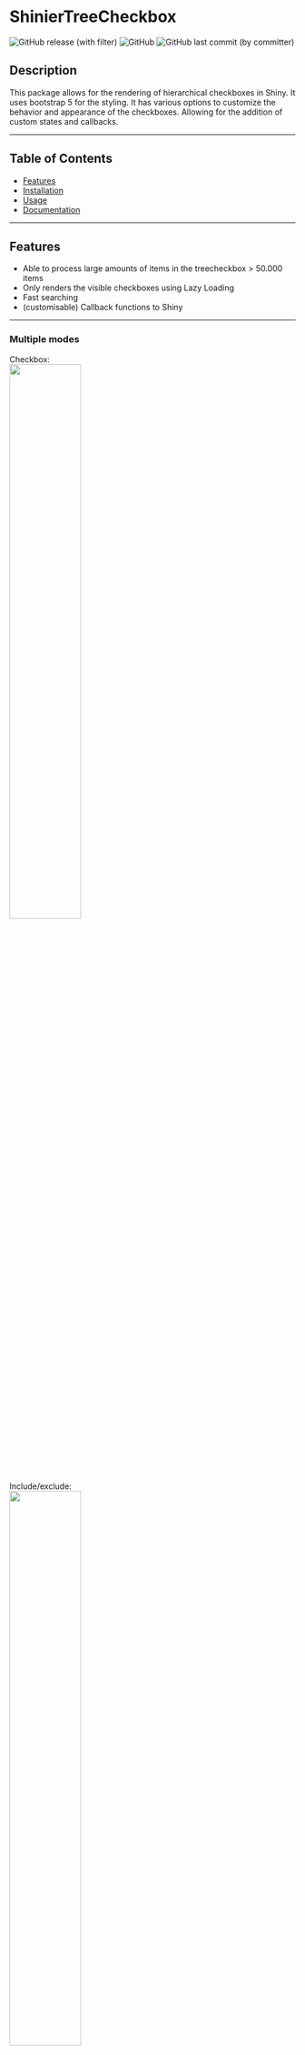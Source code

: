 # ShinierTreeCheckbox
![GitHub release (with filter)](https://img.shields.io/github/v/release/SanderJBouwman/shiniertreecheckbox?label=latest)
![GitHub](https://img.shields.io/github/license/sanderJBouwman/shiniertreecheckbox)
![GitHub last commit (by committer)](https://img.shields.io/github/last-commit/sanderJbouwman/shiniertreecheckbox)


## Description
This package allows for the rendering of hierarchical checkboxes in Shiny. It uses bootstrap 5 for the styling. 
It has various options to customize the behavior and appearance of the checkboxes. 
Allowing for the addition of custom states and callbacks. 
____
## Table of Contents

- [Features](#features)
- [Installation](#installation)
- [Usage](#usage)
- [Documentation](#documentation)
____

## Features
- Able to process large amounts of items in the treecheckbox > 50.000 items
- Only renders the visible checkboxes using Lazy Loading
- Fast searching
- (customisable) Callback functions to Shiny

____

### Multiple modes 
Checkbox:    
<img src="https://github.com/SanderJBouwman/shiniertreecheckbox/assets/45181109/6f0d3384-722b-44c7-8c56-c941ac9bef4b" width=50% height=50%>

Include/exclude:   
<img src="https://github.com/SanderJBouwman/shiniertreecheckbox/assets/45181109/829d455c-2b24-4f63-8ee1-81b9dfd0ab93" width=50% height=50%>

Remove checkboxes:  
Combine this with the clickableLabels [callback](#callbacks) to use the treecheckbox as a navigation tool.
<img src="https://github.com/SanderJBouwman/shiniertreecheckbox/assets/45181109/1e29dc3e-e2d9-485b-8938-2900564491b2" width=50% height=50%>

### Searching 
Searching is very fast. A ShinierTreeCheckbox with 27.000 items takes less than 8ms to search. 
<img src="https://github.com/SanderJBouwman/shiniertreecheckbox/assets/45181109/322af518-072f-4a00-9c7f-c271373bea0c" width=50% height=50%>

____

## Installation
Provide instructions on how to install and use your R Shiny widget. Include code snippets if necessary. For example:

```R
# Install the development version from GitHub:
# install.packages("devtools")
devtools::install_github("SanderJBouwman/shiniertreecheckbox")
```
____

### Requirements
This package needs the Bootstrap library. You can load this using [bslib](https://CRAN.R-project.org/package=bslib) or load it using a CDN.   
## Usage
```R
# Load the package
library(shiniertreecheckbox)

# Add the widget to the UI
# Basic example
shinyApp(
    ui <- fluidPage(
      shiniertreecheckbox("mytestID", 
                              data = '[{"label":"eukaryotes","children":[{"label":"vertebrates","children":[{"label":"mammals","children":[{"label":"primates","children":[{"label":"humans","children":[]},{"label":"apes","children":[{"label":"chimpanzees","children":[]},{"label":"gorillas","children":[]},{"label":"orangutans","children":[]}]}]},{"label":"cats","children":[{"label":"lions","children":[]},{"label":"tigers","children":[]}]}]},{"label":"birds","children":[{"label":"owls","children":[]},{"label":"eagles","children":[{"label":"bald eagle","children":[]},{"label":"common eagle","children":[]}]}]}]},{"label":"invertebrates","children":[{"label":"insects","children":[{"label":"bees","children":[]},{"label":"ants","children":[]}]},{"label":"mollusks","children":[{"label":"snails","children":[]},{"label":"octopuses","children":[]}]}]}]},{"label":"prokaryotes","children":[]},{"label":"archaea","children":[]}]',
    ),
    server <- function(input, output) {
    # Server code goes here
    }
)
```

____


## Documentation
### Data Parameter
The data parameter is a JSON string that contains the data to be displayed in the tree. There is only one way this should be applied.
The first data structure is an array which contains one or more objects. Each object represents a node in the tree. Each object must contain the following properties:

| Property                   | Description                                                                                   |
|----------------------------|-----------------------------------------------------------------------------------------------|
| `label`                    | The label to display for the node.                                                            |
| `children`                 | An array of child nodes. Not required, but needed to create hierarchical relationships.

> Note: You can supply a unique string value for the `nodeId` property to make every item unique. If you don't supply a `nodeId` propery, Shinier Treecheckbox will generate one for you. You can also set a different property to be used as the unique ID by setting the options.nodeIdProperty option. So for example if you have a json consisting of the property `value` that is unique, you can set the nodeIdProperty to `value`
> ```R
> options = list(nodeIdProperty = 'value')
> # Now the Shinier Treecheckbox will use the `value` property as the unique ID. 
> ```

#### Examples
<details>
  <summary>Simplest form</summary>
This is the simplest form of creating a shiniertreecheckbox, as only labels are provided.
    
```r
shiniertreecheckbox("mytestID",
                  data = '[{"label":"Panthera leo"},{"label":"Canis lupus"},{"label":"Felis catus"},{"label":"Equus ferus caballus"},{"label":"Puma concolor"}]'
)
```

Results in:   
<img src="https://github.com/SanderJBouwman/shiniertreecheckbox/assets/45181109/7eebe177-093e-4959-8196-f66b25af3939" width=50% height=50%>
</details>

<details>
  <summary>Hierarchy</summary>
A simple hierarchical data structure.
    
```R
shiniertreecheckbox("mytestID",
                     data = '[{"label":"eukaryotes","children":[{"label":"vertebrates","children":[{"label":"mammals","children":[{"label":"primates","children":[{"label":"humans","children":[]},{"label":"apes","children":[{"label":"chimpanzees","children":[]},{"label":"gorillas","children":[]},{"label":"orangutans","children":[]}]}]},{"label":"cats","children":[{"label":"lions","children":[]},{"label":"tigers","children":[]}]}]},{"label":"birds","children":[{"label":"owls","children":[]},{"label":"eagles","children":[{"label":"bald eagle","children":[]},{"label":"common eagle","children":[]}]}]}]},{"label":"invertebrates","children":[{"label":"insects","children":[{"label":"bees","children":[]},{"label":"ants","children":[]}]},{"label":"mollusks","children":[{"label":"snails","children":[]},{"label":"octopuses","children":[]}]}]}]},{"label":"prokaryotes","children":[]},{"label":"archaea","children":[]}]'
)
```

Results in:   

<img src="https://github.com/SanderJBouwman/shiniertreecheckbox/assets/45181109/319cdc6d-69fd-4c30-a7a9-d34c16bdc962" width=50% height=50%>
</details>

____


### Options Parameter
The options parameter is an object that contains a large number of options to customize the behaviour of the checkboxes. The following table lists all available options.
You can customize the behavior and appearance of the TreeCheckbox component by providing values for these options when creating the widget.

| Option                      | Data Type | Default Value   | Description                                                                                                                                                                                                                                   |
|-----------------------------|-----------|-----------------|-----------------------------------------------------------------------------------------------------------------------------------------------------------------------------------------------------------------------------------------------|
| startCollapsed              | boolean   | `true`          | Whether the tree should start in a collapsed state.                                                                                                                                                                                           |
| width                       | string    | `"450px"`       | The width of the TreeCheckbox component, e.g., "450px".                                                                                                                                                                                       |
| height                      | string    | `"300px"`       | The height of the TreeCheckbox component, e.g., "300px".                                                                                                                                                                                      |
| maxWidth                    | string    | `"100%"`        | The maximum width of the TreeCheckbox component, e.g., "100%".                                                                                                                                                                                |
| maxHeight                   | string    | `"100%"`        | The maximum height of the TreeCheckbox component, e.g., "100%".                                                                                                                                                                               |
| showSelectAll               | boolean   | `true`          | Whether to show the "Select All" option.                                                                                                                                                                                                      |
| showCollapseAll             | boolean   | `true`          | Whether to show the "Collapse All" option.                                                                                                                                                                                                    |
| showSearchBar               | boolean   | `true`          | Whether to show the search bar.                                                                                                                                                                                                               |
| advancedSearch              | boolean   | `false`         | Whether to enable advanced search features. To be added in the feature (e.g. database search)                                                                                                                                                 |
| clickableLabels             | boolean   | `false`         | Whether labels are clickable.                                                                                                                                                                                                                 |
| clickableLabelsCallback     | function  | custom function | See [callbacks](#Callbacks)                                                                                                                                                                                                                   | Callback function when clickable labels are clicked.                                                |
| clickableLabelsCallbackArgs | Array     | null            | See [callbacks](#Callbacks)                                                                                                                                                                                                                   | Additional arguments for the clickable labels callback.                                             |
| minSearchChars              | number    | `1`             | Minimum number of characters required to trigger a search.                                                                                                                                                                                    |
| maxSearchResults            | number    | `100`           | Maximum number of search results to display.                                                                                                                                                                                                  |
| hideCheckboxes              | boolean   | `false`         | Whether to hide checkboxes in the component.                                                                                                                                                                                                  |
| updateCallback              | function  | custom function | If using default callback you can access the clicked label by accessing the input 'input$<id>_click'. See [callbacks](#Callbacks) for more information.                                                                                       | Callback function when the tree is updated.                                                         |
| updateCallbackArgs          | Array     | null            | See [callbacks](#Callbacks)                                                                                                                                                                                                                   | Additional arguments for the update callback.                                                       |
| states                      | string    | `"include"`     | Custom states are currently not supported to add via R. Visit the JS module (TreeCheckbox.defaultStates) and add more states there.                                                                                                           |
| defaultState                | string    | `"none"`        | The default state for the checkboxes.                                                                                                                                                                                                         |
| returnValue                 | string    | `"label"`       | The value that will be returned on a event. It is also possible to add a custom value. You can do this by adding a new property to the input data and than setting that property as the returnValue. See [returnValue](#Custom return values) |
| returnNonLeafNodes          | boolean   | `false`         | Whether to return non-leaf nodes in tree operations. Meaning that all (active e.g. included/excluded) values in the tree not just the leaf nodes.                                                                                             |
| nodeIdProperty              | string    | `nodeId`        | If not supplied Shinier Treecheckbox will create its own internal IDS. It is also possible to set the unique ID property using the options.nodeIdProperty, all the id's should be unique and a string.                                        |
| searchTriggersLabelClick    | boolean   | `true`          | Whether to trigger a label click when a search result is clicked                                                                                                                                                                              |
____
### States
Currently adding more states in R is not supported. 
> Note: you can add more states by editing the JS module (TreeCheckbox.defaultStates). The default available states are: "include" and "checkbox".
____
### Callbacks
Callbacks are an important part of the TreeCheckbox component. They allow you to respond to events that occur in the component, such as when the tree is updated or when a label is clicked.

#### Callback - Update Callback
The default updateCallback will send the current state of the tree to the server side.
This data can be accessed by using the `input$mytestID` variable. This variable will contain a JSON string with the current state of the tree.
Use the _[jsonlite::fromJSON](https://rdrr.io/cran/jsonlite/man/fromJSON.html)_ function to convert the JSON string to dataframe.

```R
observeEvent(input$mytestID, {
    json_data <- input$mytestID
    df <- jsonlite::fromJSON(json_data)
    print(df)
})
```

##### Adjusting the _update_ Callback  
The default callback provided should suffice for most use cases. However, in situations where additional functionality is required, you have the option to create a custom callback. This can be achieved by assigning a custom JavaScript function to the `options.updateCallback` variable. The custom callback function should, at a minimum, accept one argument, which will always be the event variable passed to the callback.

Additionally, if you need to provide extra arguments to your custom callback, you can do so by assigning them to the `options.updateCallbackArgs` variable, which should be a list.

For reference, the preset callback function is provided below:

<details>
  <summary>Default callback</summary>  
  
```R
    options$updateCallback <- JS(
        sprintf(
            "
            function(event){
                const elementId = '%s';
                const data = $('#' + elementId).data('getValues')(); // Retrieve the input data from the widget.
                const convertedData = {};
                data.forEach(item => {
                    convertedData[item.value] = item.state; // A transformation step is done
                });
                const jsonData = JSON.stringify(data); 
                Shiny.setInputValue(elementId, jsonData, {priority: 'event'}); // Push the value to Shiny
            }
            "
            , elementId
        )
    )
```   
</details> 

____  

#### Callback - Clickable Labels  

The clickableLabelsCallback option allows you to specify a callback function that will be called when a label is clicked. There is also a default callback which will return the `returnValue` of the item to to a Shiny variable. View the _Default callback_ section for more information. The labels are not clickable by default, but this can be changed by setting the options.clickableLabels to `TRUE`. Just as the updateCallback the clickableLabelsCallback also has a default function that would suffice in most situations. The default behaviour is that when a label is clicked it gets reported back to Shiny. The clicked label value can be accessed by `input$mytestID_click` (<inputID> + "_click"). 

```R
  # Gets triggered whenever a label got clicked. 
  observeEvent(input$mytestID_click, {
    print(input$mytestID_click)
  })
```

##### Adjusting the _clickableLabelsCallback_
The callback will always receive the `returnValue` (of the label clicked). Thus the callback should always have one parameter. Just as the _update_ callback it is here also possible to add extra arguments. This can be done by parsing the arguments to the `options.clickableLabelsCallbackArgs` variable (list). 

<details>
  <summary>Default callback</summary>  
  
```R
  options$clickableLabelsCallback <- JS(
        sprintf(
            "
            function(returnValue){
                Shiny.setInputValue('%s' + '_click', returnValue, {priority: 'event'});
            }
            "
            , elementId
        )
    )
```   
</details> 

<details>
  <summary>Creating a simple callback</summary>  
  
```R
options = list(
    clickableLabels = TRUE, 
    clickableLabelsCallback = htmlwidgets::JS("function(returnValue, elementID){console.log(`clicked label with id ${returnValue} for widget ${elementID}`)}"),
    clickableLabelsCallbackArgs = list("mytestID")
)
```
Output on console:
```text
clicked label with id 0 for widget mytestID
```
</details> 

____  

### Custom return values
It is possible to return custom return values. This can be done by setting the `options.returnValue` parameter. The default value is `label`, but you can set this to any property in the data. 

It is also possible to add your own custom data to the items, whereafter it is possible to return them by setting the `options.returnValue`. For this you must add it to the input data, which can be seen below. 
We want to add a new return value called `labeled_value`.  
<details>
  <summary>Altered JSON with new property</summary>

```json
[
  {
    "label": "eukaryotes",
    "labeled_value": "eukaryotes_0",
    "children": [
      {
        "label": "vertebrates",
        "labeled_value": "vertebrates_1",
        "children": [
          {
            "label": "mammals",
            "labeled_value": "mammals_2",
            "children": [
              {
                "label": "primates",
                "labeled_value": "primates_3",
                "children": [
                  {
                    "label": "humans",
                    "labeled_value": "humans_4",
                    "children": []
                  },
                  {
                    "label": "apes",
                    "labeled_value": "apes_5",
                    "children": [
                      {
                        "label": "chimpanzees",
                        "labeled_value": "chimpanzees_6",
                        "children": []
                      },
                      {
                        "label": "gorillas",
                        "labeled_value": "gorillas_7",
                        "children": []
                      },
                      {
                        "label": "orangutans",
                        "labeled_value": "orangutans_8",
                        "children": []
                      }
                    ]
                  }
                ]
              },
              {
                "label": "cats",
                "labeled_value": "cats_9",
                "children": [
                  {
                    "label": "lions",
                    "labeled_value": "lions_10",
                    "children": []
                  },
                  {
                    "label": "tigers",
                    "labeled_value": "tigers_11",
                    "children": []
                  }
                ]
              }
            ]
          },
          {
            "label": "birds",
            "labeled_value": "birds_12",
            "children": [
              {
                "label": "owls",
                "labeled_value": "owls_13",
                "children": []
              },
              {
                "label": "eagles",
                "labeled_value": "eagles_14",
                "children": [
                  {
                    "label": "bald eagle",
                    "labeled_value": "bald eagle_15",
                    "children": []
                  },
                  {
                    "label": "common eagle",
                    "labeled_value": "common eagle_16",
                    "children": []
                  }
                ]
              }
            ]
          }
        ]
      },
      {
        "label": "invertebrates",
        "labeled_value": "invertebrates_17",
        "children": [
          {
            "label": "insects",
            "labeled_value": "insects_18",
            "children": [
              {
                "label": "bees",
                "labeled_value": "bees_19",
                "children": []
              },
              {
                "label": "ants",
                "labeled_value": "ants_20",
                "children": []
              }
            ]
          },
          {
            "label": "mollusks",
            "labeled_value": "mollusks_21",
            "children": [
              {
                "label": "snails",
                "labeled_value": "snails_22",
                "children": []
              },
              {
                "label": "octopuses",
                "labeled_value": "octopuses_23",
                "children": []
              }
            ]
          }
        ]
      }
    ]
  },
  {
    "label": "prokaryotes",
    "labeled_value": "prokaryotes_24",
    "children": []
  },
  {
    "label": "archaea",
    "labeled_value": "archaea_25",
    "children": []
  }
]
```
</details>

After adding the new property we can set the `options.returnValue` parameter to `labeled_value`. This will return the `labeled_value` property instead of the `label` property. 

```R
options = list(
    returnValue = "labeled_value" # We now receive the 'labeled_value' property instead of the default nodeIdProperty
)
```

____

## Maintainer
- [Sander J. Bouwman](https://github.com/SanderJBouwman)
